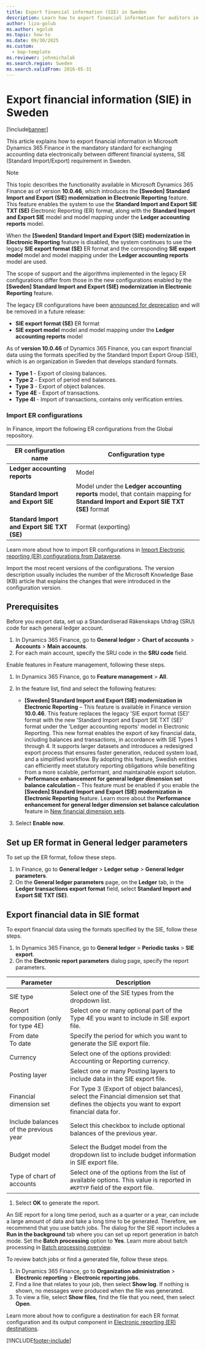 ```yaml
---
title: Export financial information (SIE) in Sweden
description: Learn how to export financial information for auditors in Sweden in Microsoft Dynamics 365 Finance.
author: liza-golub
ms.author: egolub
ms.topic: how-to
ms.date: 09/30/2025
ms.custom: 
  - bap-template
ms.reviewer: johnmichalak
ms.search.region: Sweden
ms.search.validFrom: 2016-05-31
---
```


# Export financial information \(SIE\) in Sweden

[!include[banner](../../includes/banner.md)]

This article explains how to export financial information in Microsoft Dynamics 365 Finance in the mandatory standard for exchanging accounting data electronically between different financial systems, SIE (Standard Import/Export) requirement in Sweden.

> [!NOTE]
> This topic describes the functionality available in Microsoft Dynamics 365 Finance as of version **10.0.46**, which introduces the **\[Sweden\] Standard Import and Export (SIE) modernization in Electronic Reporting** feature. This feature enables the system to use the **Standard Import and Export SIE TXT (SE)** Electronic Reporting (ER) format, along with the **Standard Import and Export SIE** model and model mapping under the **Ledger accounting reports** model.
> 
> When the **\[Sweden\] Standard Import and Export (SIE) modernization in Electronic Reporting** feature is disabled, the system continues to use the legacy  **SIE export format (SE)** ER format and the corresponding **SIE export model** model and model mapping under the **Ledger accounting reports** model are used.
>
> The scope of support and the algorithms implemented in the legacy ER configurations differ from those in the new configurations enabled by the **\[Sweden\] Standard Import and Export (SIE) modernization in Electronic Reporting** feature.
>
> The legacy ER configurations have been [announced for deprecation](../../get-started/removed-deprecated-features-finance#sie-export-format-se-er-format-sie-export-model-for-sweden) and will be removed in a future release:
> - **SIE export format (SE)** ER format
> - **SIE export model** model and model mapping under the **Ledger accounting reports** model

As of **version 10.0.46** of Dynamics 365 Finance, you can export financial data using the formats specified by the Standard Import Export Group (SIE), which is an organization in Sweden that develops standard formats.

- **Type 1** - Export of closing balances.
- **Type 2** - Export of period end balances.
- **Type 3** - Export of object balances.
- **Type 4E** - Export of transactions.
- **Type 4I** - Import of transactions, contains only verification entries. 

### <a name="import"></a> Import ER configurations

In Finance, import the following ER configurations from the Global repository.

| ER configuration name                        | Configuration type |
|----------------------------------------------|--------------------|
| **Ledger accounting reports**                | Model              |
| **Standard Import and Export SIE**           | Model under the **Ledger accounting reports** model, that contain mapping for **Standard Import and Export SIE TXT (SE)** format |
| **Standard Import and Export SIE TXT (SE)**  | Format (exporting) |

Learn more about how to import ER configurations in [Import Electronic reporting (ER) configurations from Dataverse](../global/workspace/gsw-import-er-config-dataverse.md).

Import the most recent versions of the configurations. The version description usually includes the number of the Microsoft Knowledge Base (KB) article that explains the changes that were introduced in the configuration version.

## Prerequisites

Before you export data, set up a Standardiserad Räkenskaps Utdrag (SRU) code for each general ledger account. 

1. In Dynamics 365 Finance, go to **General ledger** \> **Chart of accounts** \> **Accounts** \> **Main accounts**.
1. For each main account, specify the SRU code in the **SRU code** field.

Enable features in Feature management, following these steps.

1. In Dynamics 365 Finance, go to **Feature management** \> **All**.
1. In the feature list, find and select the following features:

    - **\[Sweden\] Standard Import and Export (SIE) modernization in Electronic Reporting** – This feature is available in Finance version **10.0.46**. This feature replaces the legacy 'SIE export format (SE)' format with the new 'Standard Import and Export SIE TXT (SE)' format under the 'Ledger accounting reports' model in Electronic Reporting. This new format enables the export of key financial data, including balances and transactions, in accordance with SIE Types 1 through 4. It supports larger datasets and introduces a redesigned export process that ensures faster generation, reduced system load, and a simplified workflow. By adopting this feature, Swedish entities can efficiently meet statutory reporting obligations while benefiting from a more scalable, performant, and maintainable export solution.
    - **Performance enhancement for general ledger dimension set balance calculation** – This feature must be enabled if you enable the **\[Sweden\] Standard Import and Export (SIE) modernization in Electronic Reporting** feature. Learn more about the **Performance enhancement for general ledger dimension set balance calculation** feature in [New financial dimension sets](../../general-ledger/financial-dimension-set-new.md).

1. Select **Enable now**.

## Set up ER format in General ledger parameters

To set up the ER format, follow these steps.

1. In Finance, go to **General ledger** \> **Ledger setup** \> **General ledger parameters**.
1. On the **General ledger parameters** page, on the **Ledger** tab, in the **Ledger transactions export format** field, select **Standard Import and Export SIE TXT (SE)**.

## Export financial data in SIE format

To export financial data using the formats specified by the SIE, follow these steps.
   
1. In Dynamics 365 Finance, go to **General ledger** \> **Periodic tasks** \> **SIE export**.
1. On the **Electronic report parameters** dialog page, specify the report parameters.

| Parameter                      | Description |
|--------------------------------|--------------------|
| SIE type                                | Select one of the SIE types from the dropdown list.             |
| Report composition (only for type 4E)   | Select one or many optional part of the Type 4E you want to include in SIE export file. |
| From date <br> To date                  | Specify the period for which you want to generate the SIE export file.|
| Currency                                | Select one of the options provided: Accounting or Reporting currency. |
| Posting layer                           | Select one or many Posting layers to include data in the SIE export file. |
| Financial dimension set                 | For Type 3 (Export of object balances), select the Financial dimension set that defines the objects you want to export financial data for.  |
| Include balances of the previous year  | Select this checkbox to include optional balances of the previous year. |
| Budget model                            | Select the Budget model from the dropdown list to include budget information in SIE export file. |
| Type of chart of accounts               | Select one of the options from the list of available options. This value is reported in `#KPTYP` field of the export file. |

1. Select **OK** to generate the report. 

An SIE report for a long time period, such as a quarter or a year, can include a large amount of data and take a long time to be generated. 
Therefore, we recommend that you use batch jobs. 
The dialog for the SIE report includes a **Run in the background** tab where you can set up report generation in batch mode. Set the **Batch processing** option to **Yes**. Learn more about batch processing in [Batch processing overview](../../../fin-ops-core/dev-itpro/sysadmin/batch-processing-overview.md).

To review batch jobs or find a generated file, follow these steps.

1. In Dynamics 365 Finance, go to **Organization administration** \> **Electronic reporting** \> **Electronic reporting jobs**.
1. Find a line that relates to your job, then select **Show log**. If nothing is shown, no messages were produced when the file was generated.
1. To view a file, select **Show files**, find the file that you need, then select **Open**.

Learn more about how to configure a destination for each ER format configuration and its output component in [Electronic reporting (ER) destinations](../../../fin-ops-core/dev-itpro/analytics/electronic-reporting-destinations.md).

[!INCLUDE[footer-include](../../../includes/footer-banner.md)]

